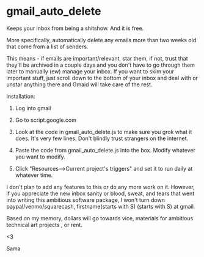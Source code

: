# gmail_auto_delete


Keeps your inbox from being a shitshow. And it is free.

More specifically, automatically delete any emails more than two weeks old that come from a list of senders. 

This means - if emails are important/relevant, star them, if not, trust that they'll be archived in a couple days and you don't have to go through them later to manually (ew) manage your inbox. If you want to skim your important stuff, just scroll down to the bottom of your inbox and deal with or unstar anything there and Gmaid will take care of the rest.

Installation:

1) Log into gmail

2) Go to script.google.com

3) Look at the code in gmail_auto_delete.js to make sure you grok what it does. It's very few lines. Don't blindly trust strangers on the internet.

4) Paste the code from gmail_auto_delete.js into the box. Modify whatever you want to modify.

5) Click "Resources-->Current project's triggers" and set it to run daily at whatever time. 

I don't plan to add any features to this or do any more work on it. However, if you appreciate the new inbox sanity or blood, sweat, and tears that went into writing this ambitious software package, I won't turn down paypal/venmo/squarecash, firstname(starts with S) (starts with S) at gmail. 

Based on my memory, dollars will go towards vice, materials for ambitious technical art projects , or rent. 

<3 

Sama
